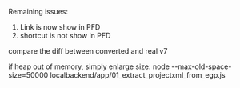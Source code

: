 Remaining issues:

1. Link is now show in PFD
2. shortcut is not show in PFD

compare the diff between converted and real v7

if heap out of memory, simply enlarge size:
 node --max-old-space-size=50000 localbackend/app/01_extract_projectxml_from_egp.js